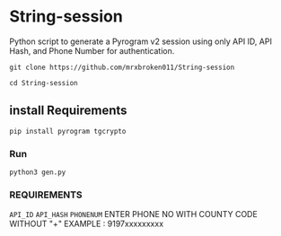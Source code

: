 # String-session
Python script to generate a Pyrogram v2 session using only API ID, API Hash, and Phone Number for authentication. 
```sh:
git clone https://github.com/mrxbroken011/String-session

cd String-session
```
## install Requirements

```sh:
pip install pyrogram tgcrypto
```
### Run
```bash:
python3 gen.py
```
### REQUIREMENTS
`API_ID` `API_HASH` `PHONENUM`
ENTER PHONE NO WITH COUNTY CODE WITHOUT "+" 
EXAMPLE : 9197xxxxxxxxx

